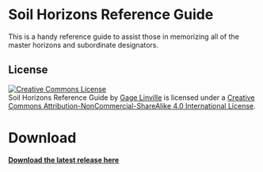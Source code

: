 # Soil Horizons Reference Guide

This is a handy reference guide to assist those in memorizing all of the master horizons and subordinate designators.

## License
<a rel="license" href="http://creativecommons.org/licenses/by-nc-sa/4.0/"><img alt="Creative Commons License" style="border-width:0" src="https://i.creativecommons.org/l/by-nc-sa/4.0/88x31.png"/></a><br/><span xmlns:dct="http://purl.org/dc/terms/" property="dct:title">Soil Horizons Reference Guide</span> by <a xmlns:cc="http://creativecommons.org/ns#" href="https://github.com/G-2700" property="cc:attributionName" rel="cc:attributionURL">Gage Linville</a> is licensed under a <a rel="license" href="http://creativecommons.org/licenses/by-nc-sa/4.0/">Creative Commons Attribution-NonCommercial-ShareAlike 4.0 International License</a>.

# Download
<b><a href="https://github.com/G-2700/Soil_Horizons_Reference_Guide/blob/main/Soil_Horizons_Reference_Guide.pdf">Download the latest release here</a></b>

